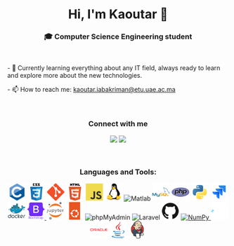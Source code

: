 <h1 align="center">Hi, I'm Kaoutar 👋</h1>
<h3 align="center">🎓 Computer Science Engineering student </h3>
<br>
<p>- 🌱 Currently learning everything about any IT field, always ready to learn and explore more about the new technologies.</p>
<p>- 📫 How to reach me: <a href="mailto:kaoutar.iabakriman@etu.uae.ac.ma">kaoutar.iabakriman@etu.uae.ac.ma</a></p>
<br>
<h3 align="center">Connect with me</h3>
<p align="center">
  <a href="https://www.linkedin.com/in/kaoutar-iabakriman-4525291a8/"><img src="https://img.shields.io/badge/linkedin-%230177B5?style=flat&logo=linkedin&logoColor=white"/></a>
  <a href="https://www.instagram.com/?hl=fr"><img src="https://img.shields.io/badge/instagram-%23E4415F?style=flat&logo=instagram&logoColor=white"/></a>
</p>
<br>
<h3 align="center">Languages and Tools:</h3>
<p align="center">
  <img src="https://raw.githubusercontent.com/devicons/devicon/master/icons/c/c-original.svg" alt="C" height="40" width="40" />
  <img src="https://raw.githubusercontent.com/devicons/devicon/master/icons/css3/css3-original-wordmark.svg" alt="CSS3" height="40" width="40" />
  <img src="https://raw.githubusercontent.com/devicons/devicon/master/icons/git/git-original.svg" alt="Git" height="40" width="40" />
  <img src="https://raw.githubusercontent.com/devicons/devicon/master/icons/html5/html5-original-wordmark.svg" alt="HTML5" height="40" width="40" />
  <img src="https://raw.githubusercontent.com/devicons/devicon/master/icons/javascript/javascript-original.svg" alt="JavaScript" height="40" width="40" />
  <img src="https://raw.githubusercontent.com/devicons/devicon/master/icons/linux/linux-original.svg" alt="Linux" height="40" width="40" />
  <img src="https://upload.wikimedia.org/wikipedia/commons/2/21/Matlab_Logo.png" alt="Matlab" height="40" width="40" />
  <img src="https://raw.githubusercontent.com/devicons/devicon/master/icons/mysql/mysql-original-wordmark.svg" alt="MySQL" height="40" width="40" />
  <img src="https://raw.githubusercontent.com/devicons/devicon/master/icons/php/php-original.svg" alt="PHP" height="40" width="40" />
  <img src="https://raw.githubusercontent.com/devicons/devicon/master/icons/python/python-original.svg" alt="Python" height="40" width="40" />
  <img src="https://raw.githubusercontent.com/devicons/devicon/master/icons/jira/jira-original.svg" alt="Jira" height="40" width="40" />
  <img src="https://raw.githubusercontent.com/devicons/devicon/master/icons/docker/docker-original-wordmark.svg" alt="Docker" height="40" width="40" />
  <a href="https://getbootstrap.com" target="_blank" rel="noreferrer">
    <img src="https://raw.githubusercontent.com/devicons/devicon/master/icons/bootstrap/bootstrap-plain-wordmark.svg" alt="Bootstrap" width="40" height="40"/>
  </a> 
  <img src="https://raw.githubusercontent.com/devicons/devicon/master/icons/jupyter/jupyter-original-wordmark.svg" alt="Jupyter Notebook" height="40" width="40" />
  <img src="https://raw.githubusercontent.com/devicons/devicon/master/icons/ubuntu/ubuntu-plain.svg" alt="Ubuntu" height="40" width="40" />
  <img src="https://www.phpmyadmin.net/static/images/logo-og.png" alt="phpMyAdmin" height="40" width="40" />
  <img src="https://upload.wikimedia.org/wikipedia/commons/9/9a/Laravel.svg" alt="Laravel" height="40" width="40" />
  <img src="https://raw.githubusercontent.com/devicons/devicon/master/icons/github/github-original.svg" alt="GitHub" height="40" width="40" />
  <a href="https://numpy.org/doc/" target="_blank" rel="noreferrer">
    <img src="https://numpy.org/images/logo.svg" alt="NumPy" width="40" height="40"/>
  </a>
  <img src="https://raw.githubusercontent.com/devicons/devicon/master/icons/tailwindcss/tailwindcss-original-wordmark.svg" alt="Tailwind CSS" height="40" width="40" />
  <img src="https://raw.githubusercontent.com/devicons/devicon/master/icons/oracle/oracle-original.svg" alt="Oracle" height="40" width="40" />
<img src="https://raw.githubusercontent.com/devicons/devicon/master/icons/java/java-original.svg" alt="Java" height="40" width="40" />
<img src="https://raw.githubusercontent.com/devicons/devicon/master/icons/jenkins/jenkins-original.svg" alt="Jenkins" height="40" width="40" />



</p>
